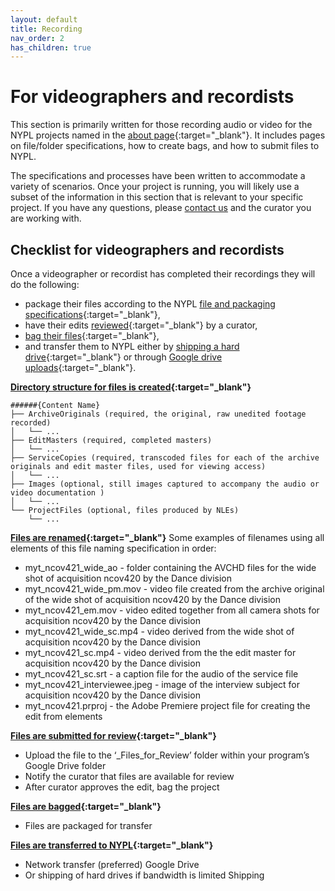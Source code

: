 ```yaml
---
layout: default
title: Recording
nav_order: 2
has_children: true
---
```


# For videographers and recordists

This section is primarily written for those recording audio or video for the NYPL projects named in the [about page](../../){:target="_blank"}. It includes pages on file/folder specifications, how to create bags, and how to submit files to NYPL.

The specifications and processes have been written to accommodate a variety of scenarios. Once your project is running, you will likely use a subset of the information in this section that is relevant to your specific project. If you have any questions, please [contact us](mailto:digitalarchives@nypl.org) and the curator you are working with.

## Checklist for videographers and recordists 
Once a videographer or recordist has completed their recordings they will do the following: 
- package their files according to the NYPL [file and packaging specifications](https://nypl.github.io/born-digital-docs/docs/recording/file-and-packaging-specifications/file-and-packaging-specifications.html){:target="_blank"}, 
- have their edits [reviewed](https://nypl.github.io/born-digital-docs/docs/recording/reviewing.html){:target="_blank"} by a curator, 
- [bag their files](https://nypl.github.io/born-digital-docs/docs/recording/bagging-files.html){:target="_blank"}, 
- and transfer them to NYPL either by [shipping a hard drive](https://nypl.github.io/born-digital-docs/docs/recording/shipping.html){:target="_blank"} or through [Google drive uploads](https://nypl.github.io/born-digital-docs/docs/recording/transferring.html){:target="_blank"}. 

**[Directory structure for files is created](https://nypl.github.io/born-digital-docs/docs/recording/file-and-packaging-specifications.html){:target="_blank"}**

```
######{Content Name}
├── ArchiveOriginals (required, the original, raw unedited footage recorded)
│   └── ...
├── EditMasters (required, completed masters)
│   └── ...
├── ServiceCopies (required, transcoded files for each of the archive originals and edit master files, used for viewing access)
│   └── ...
├── Images (optional, still images captured to accompany the audio or video documentation )
│   └── ...
└── ProjectFiles (optional, files produced by NLEs)
    └── ...
```

**[Files are renamed](https://nypl.github.io/born-digital-docs/docs/recording/file-and-packaging-specifications.html){:target="_blank"}** 
Some examples of filenames using all elements of this file naming specification in order:

* myt_ncov421_wide_ao - folder containing the AVCHD files for the wide shot of acquisition ncov420 by the Dance division
* myt_ncov421_wide_pm.mov - video file created from the archive original of the wide shot of acquisition ncov420 by the Dance division
* myt_ncov421_em.mov - video edited together from all camera shots for acquisition ncov420 by the Dance division
* myt_ncov421_wide_sc.mp4 - video derived from the wide shot of acquisition ncov420 by the Dance division
* myt_ncov421_sc.mp4 - video derived from the the edit master for acquisition ncov420 by the Dance division
* myt_ncov421_sc.srt - a caption file for the audio of the service file
* myt_ncov421_interviewee.jpeg - image of the interview subject for acquisition ncov420 by the Dance division
* myt_ncov421.prproj - the Adobe Premiere project file for creating the edit from elements

**[Files are submitted for review](https://nypl.github.io/born-digital-docs/docs/recording/reviewing.html){:target="_blank"}** 
- Upload the file to the ‘_Files_for_Review’ folder within your program’s Google Drive folder
- Notify the curator that files are available for review
- After curator approves the edit, bag the project

**[Files are bagged](https://nypl.github.io/born-digital-docs/docs/recording/bagging-files.html){:target="_blank"}** 
- Files are packaged for transfer

**[Files are transferred to NYPL](https://nypl.github.io/born-digital-docs/docs/recording/transferring.html){:target="_blank"}**
- Network transfer (preferred) Google Drive
- Or shipping of hard drives if bandwidth is limited Shipping
